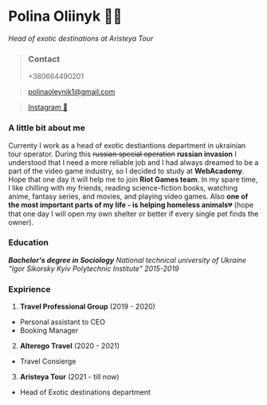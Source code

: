 # Polina Oliinyk :blue_heart::yellow_heart:
*Head of exotic destinations at Aristeya Tour*
> ### Contact 
> +380664490201

>polinaoleynik1@gmail.com

>[Instagram :unicorn:](https://instagram.com/1polyapolya1?igshid=YmMyMTA2M2Y=)
### A little bit about me
Currenty I work as a head of exotic destiantions department in ukrainian tour operator. During this  ~~russian special operation~~ **russian invasion** I understood that I need a more reliable job and I had always dreamed to be a part of the video game industry, so I decided to study at **WebAcademy**. Hope that one day it will help me to join **Riot Games team**.
In my spare time, I like chilling with my friends, reading science-fiction books, watching anime, fantasy series, and movies, and playing video games. Also **one of the most important parts of my life - is helping homeless animals**:broken_heart: (hope that one day I will open my own shelter or better if every single pet finds the owner).
### Education
***Bachelor's degree in Sociology***
*National technical university of Ukraine “Igor Sikorsky Kyiv Polytechnic Institute” 
2015-2019*
### Expirience
1. **Travel Professional Group** (2019 - 2020)
- Personal assistant to CEO
- Booking Manager
2. **Alterego Travel** (2020 - 2021)
- Travel Consierge
3. **Aristeya Tour** (2021 - till now)
- Head of Exotic destinations department
